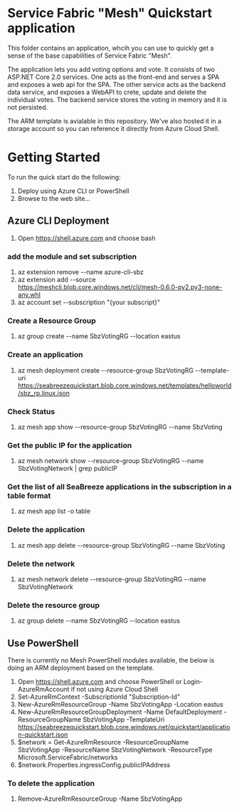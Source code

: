 # Service Fabric "Mesh" Quickstart application
This folder contains an application, whcih you can use to quickly get a sense of the base capabilities of Service Fabric "Mesh".

The application lets you add voting options and vote. It consists of two ASP.NET Core 2.0 services. One acts as the front-end and serves a SPA and exposes a web api for the SPA.
The other service acts as the backend data service, and exposes a WebAPI to crete, update and delete the individual votes. The backend service stores the voting in memory and it is not persisted.

The ARM template is avialable in this repository. We've also hosted it in a storage account so you can reference it directly from Azure Cloud Shell.

# Getting Started
To run the quick start do the following:
1.  Deploy using Azure CLI or PowerShell
1.  Browse to the web site...

## Azure CLI Deployment
1. Open https://shell.azure.com and choose bash

### add the module and set subscription 
1. az extension remove --name azure-cli-sbz
1. az extension add --source https://meshcli.blob.core.windows.net/cli/mesh-0.6.0-py2.py3-none-any.whl
1. az account set --subscription "{your subscript}"

### Create a Resource Group
1. az group create --name SbzVotingRG --location eastus

### Create an application
1. az mesh deployment create --resource-group SbzVotingRG --template-uri https://seabreezequickstart.blob.core.windows.net/templates/helloworld/sbz_rp.linux.json

### Check Status
1. az mesh app show --resource-group SbzVotingRG --name SbzVoting

### Get the public IP for the application
1. az mesh network show --resource-group SbzVotingRG --name SbzVotingNetwork | grep publicIP

### Get the list of all SeaBreeze applications in the subscription in a table format
1. az mesh app list -o table

### Delete the application
1. az mesh app delete --resource-group SbzVotingRG --name SbzVoting

### Delete the network
1. az mesh network delete --resource-group SbzVotingRG --name SbzVotingNetwork

### Delete the resource group
1. az group delete --name SbzVotingRG --location eastus

## Use PowerShell
There is currently no Mesh PowerShell modules available, the below is doing an ARM deployment based on the template.

1. Open https://shell.azure.com and choose PowerShell or Login-AzureRmAccount if not using Azure Cloud Shell
1. Set-AzureRmContext -SubscriptionId "Subscription-Id"
1. New-AzureRmResourceGroup -Name SbzVotingApp -Location eastus
1. New-AzureRmResourceGroupDeployment -Name DefaultDeployment -ResourceGroupName SbzVotingApp -TemplateUri https://seabreezequickstart.blob.core.windows.net/quickstart/application-quickstart.json
1. $network = Get-AzureRmResource -ResourceGroupName SbzVotingApp -ResourceName SbzVotingNetwork -ResourceType Microsoft.ServiceFabric/networks
1. $network.Properties.ingressConfig.publicIPAddress

### To delete the application
1. Remove-AzureRmResourceGroup -Name SbzVotingApp
